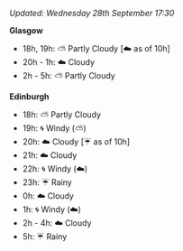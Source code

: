 *Updated: Wednesday 28th September 17:30*

**Glasgow**

* 18h, 19h: :partly_sunny: Partly Cloudy [:cloud: as of 10h]
* 20h - 1h: :cloud: Cloudy
* 2h - 5h: :partly_sunny: Partly Cloudy

**Edinburgh**

* 18h: :partly_sunny: Partly Cloudy
* 19h: :cyclone: Windy (:partly_sunny:)
* 20h: :cloud: Cloudy [:umbrella: as of 10h]
* 21h: :cloud: Cloudy
* 22h: :cyclone: Windy (:cloud:)
* 23h: :umbrella: Rainy
* 0h: :cloud: Cloudy
* 1h: :cyclone: Windy (:cloud:)
* 2h - 4h: :cloud: Cloudy
* 5h: :umbrella: Rainy
